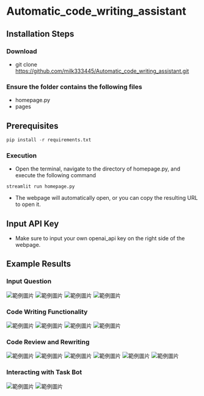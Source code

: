 # Automatic_code_writing_assistant

## Installation Steps
### Download
- git clone https://github.com/milk333445/Automatic_code_writing_assistant.git

### Ensure the folder contains the following files
- homepage.py
- pages

## Prerequisites
```python
pip install -r requirements.txt
```

### Execution
- Open the terminal, navigate to the directory of homepage.py, and execute the following command
```python=
streamlit run homepage.py
```
- The webpage will automatically open, or you can copy the resulting URL to open it.
## Input API Key
- Make sure to input your own openai_api key on the right side of the webpage.

## Example Results
### Input Question
![範例圖片](images/image1.jpg)
![範例圖片](images/image2.jpg)
![範例圖片](images/image3.jpg)
![範例圖片](images/image4.jpg)
### Code Writing Functionality
![範例圖片](images/image5.jpg)
![範例圖片](images/image6.jpg)
![範例圖片](images/image7.jpg)
![範例圖片](images/image8.jpg)
### Code Review and Rewriting
![範例圖片](images/image9.jpg)
![範例圖片](images/image10.jpg)
![範例圖片](images/image11.jpg)
![範例圖片](images/image12.jpg)
![範例圖片](images/image13.jpg)
![範例圖片](images/image14.jpg)
### Interacting with Task Bot
![範例圖片](images/image15.jpg)
![範例圖片](images/image16.jpg)

